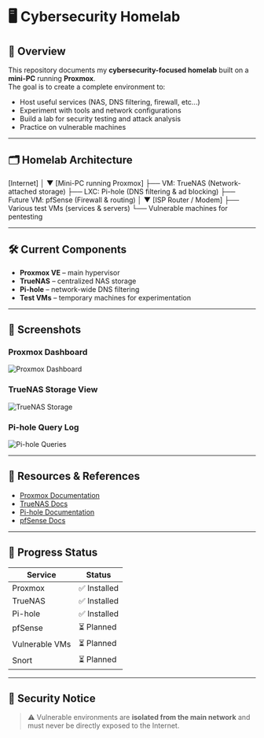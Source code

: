 # 🖥️ Cybersecurity Homelab

## 📌 Overview
This repository documents my **cybersecurity-focused homelab** built on a **mini-PC** running **Proxmox**.  
The goal is to create a complete environment to:
- Host useful services (NAS, DNS filtering, firewall, etc...)
- Experiment with tools and network configurations
- Build a lab for security testing and attack analysis
- Practice on vulnerable machines

---

## 🗂️ Homelab Architecture

[Internet]
│
▼
[Mini-PC running Proxmox]
├── VM: TrueNAS (Network-attached storage)
├── LXC: Pi-hole (DNS filtering & ad blocking)
├── Future VM: pfSense (Firewall & routing)
    │
    ▼
    [ISP Router / Modem]
├── Various test VMs (services & servers)
└── Vulnerable machines for pentesting

---

## 🛠️ Current Components
- **Proxmox VE** – main hypervisor
- **TrueNAS** – centralized NAS storage
- **Pi-hole** – network-wide DNS filtering
- **Test VMs** – temporary machines for experimentation

---

## 📸 Screenshots

### Proxmox Dashboard
![Proxmox Dashboard](https://github.com/user-attachments/assets/32261b44-6a6b-4196-acb2-1c942e39ccd5)

### TrueNAS Storage View
![TrueNAS Storage](images/truenas_storage.png)

### Pi-hole Query Log
![Pi-hole Queries](images/pihole_queries.png)

---

## 📌 Resources & References
- [Proxmox Documentation](https://pve.proxmox.com/wiki/Main_Page)
- [TrueNAS Docs](https://www.truenas.com/docs/)
- [Pi-hole Documentation](https://docs.pi-hole.net/)
- [pfSense Docs](https://docs.netgate.com/pfsense/en/latest/)

---

## 📝 Progress Status
| Service          | Status     |
|------------------|-----------|
| Proxmox          | ✅ Installed |
| TrueNAS          | ✅ Installed |
| Pi-hole          | ✅ Installed |
| pfSense          | ⏳ Planned |
| Vulnerable VMs   | ⏳ Planned |
| Snort            | ⏳ Planned |

---

## 🔐 Security Notice
> ⚠️ Vulnerable environments are **isolated from the main network** and must never be directly exposed to the Internet.
